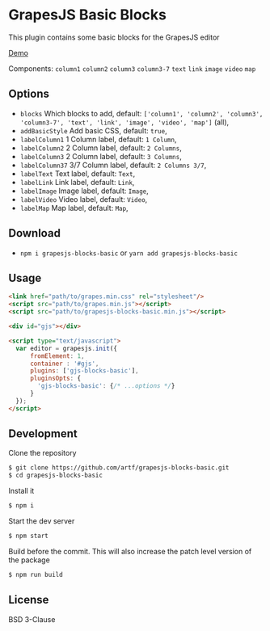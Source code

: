 # GrapesJS Basic Blocks

This plugin contains some basic blocks for the GrapesJS editor

[Demo](http://grapesjs.com/demo.html)
<br/>

Components:
`column1`
`column2`
`column3`
`column3-7`
`text`
`link`
`image`
`video`
`map`



## Options

* `blocks` Which blocks to add, default: `['column1', 'column2', 'column3', 'column3-7', 'text', 'link', 'image', 'video', 'map']` (all),
* `addBasicStyle` Add basic CSS, default: `true`,
* `labelColumn1` 1 Column label, default: `1 Column`,
* `labelColumn2` 2 Column label, default: `2 Columns`,
* `labelColumn3` 2 Column label, default: `3 Columns`,
* `labelColumn37` 3/7 Column label, default: `2 Columns 3/7`,
* `labelText` Text label, default: `Text`,
* `labelLink` Link label, default: `Link`,
* `labelImage` Image label, default: `Image`,
* `labelVideo` Video label, default: `Video`,
* `labelMap` Map label, default: `Map`,



## Download

* `npm i grapesjs-blocks-basic` or `yarn add grapesjs-blocks-basic`



## Usage

```html
<link href="path/to/grapes.min.css" rel="stylesheet"/>
<script src="path/to/grapes.min.js"></script>
<script src="path/to/grapesjs-blocks-basic.min.js"></script>

<div id="gjs"></div>

<script type="text/javascript">
  var editor = grapesjs.init({
      fromElement: 1,
      container : '#gjs',
      plugins: ['gjs-blocks-basic'],
      pluginsOpts: {
        'gjs-blocks-basic': {/* ...options */}
      }
  });
</script>
```



## Development

Clone the repository

```sh
$ git clone https://github.com/artf/grapesjs-blocks-basic.git
$ cd grapesjs-blocks-basic
```

Install it

```sh
$ npm i
```

Start the dev server

```sh
$ npm start
```

Build before the commit. This will also increase the patch level version of the package

```sh
$ npm run build
```



## License

BSD 3-Clause

